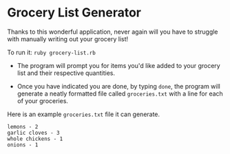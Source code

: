 # Grocery List Generator

Thanks to this wonderful application, never again will you have to struggle with manually writing out your grocery list!

To run it: `ruby grocery-list.rb`

- The program will prompt you for items you'd like added to your grocery list and their respective quantities.

- Once you have indicated you are done, by typing `done`, the program will generate a neatly formatted file called `groceries.txt` with a line for each of your groceries.

Here is an example `groceries.txt` file it can generate.

```
lemons - 2
garlic cloves - 3
whole chickens - 1
onions - 1
```
